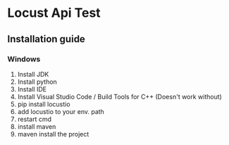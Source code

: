 # Locust Api Test

## Installation guide
### Windows
1. Install JDK  
2. Install python  
3. Install IDE  
4. Install Visual Studio Code / Build Tools for C++ (Doesn't work without)   
5. pip install locustio  
6. add locustio to your env. path  
7. restart cmd  
8. install maven
9. maven install the project   


